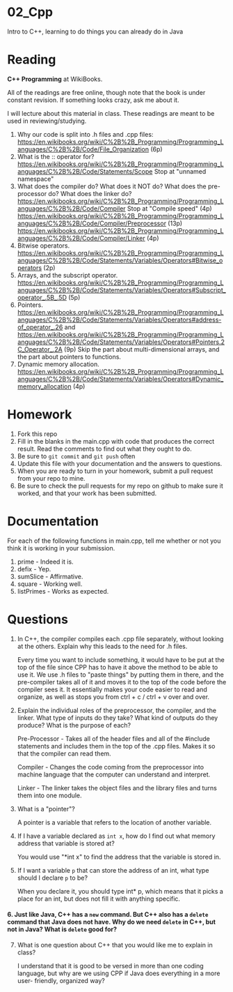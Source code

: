 02_Cpp
======

Intro to C++, learning to do things you can already do in Java

Reading
=======

**C++ Programming** at WikiBooks.

All of the readings are free online, though note that the book is under constant revision. If something looks crazy, ask me about it.

I will lecture about this material in class. These readings are meant to be used in reviewing/studying.

1. Why our code is split into .h files and .cpp files: https://en.wikibooks.org/wiki/C%2B%2B_Programming/Programming_Languages/C%2B%2B/Code/File_Organization (6p)
2. What is the :: operator for? https://en.wikibooks.org/wiki/C%2B%2B_Programming/Programming_Languages/C%2B%2B/Code/Statements/Scope Stop at "unnamed namespace"
3. What does the compiler do? What does it NOT do? What does the pre-processor do? What does the linker do? https://en.wikibooks.org/wiki/C%2B%2B_Programming/Programming_Languages/C%2B%2B/Code/Compiler Stop at "Compile speed" (4p) https://en.wikibooks.org/wiki/C%2B%2B_Programming/Programming_Languages/C%2B%2B/Code/Compiler/Preprocessor (13p) https://en.wikibooks.org/wiki/C%2B%2B_Programming/Programming_Languages/C%2B%2B/Code/Compiler/Linker (4p)
4. Bitwise operators. https://en.wikibooks.org/wiki/C%2B%2B_Programming/Programming_Languages/C%2B%2B/Code/Statements/Variables/Operators#Bitwise_operators (2p)
5. Arrays, and the subscript operator. https://en.wikibooks.org/wiki/C%2B%2B_Programming/Programming_Languages/C%2B%2B/Code/Statements/Variables/Operators#Subscript_operator_.5B_.5D (5p)
6. Pointers. https://en.wikibooks.org/wiki/C%2B%2B_Programming/Programming_Languages/C%2B%2B/Code/Statements/Variables/Operators#address-of_operator_.26 and https://en.wikibooks.org/wiki/C%2B%2B_Programming/Programming_Languages/C%2B%2B/Code/Statements/Variables/Operators#Pointers.2C_Operator_.2A (9p) Skip the part about multi-dimensional arrays, and the part about pointers to functions.
7. Dynamic memory allocation. https://en.wikibooks.org/wiki/C%2B%2B_Programming/Programming_Languages/C%2B%2B/Code/Statements/Variables/Operators#Dynamic_memory_allocation (4p)

Homework
========

1. Fork this repo
3. Fill in the blanks in the main.cpp with code that produces the correct result. Read the comments to find out what they ought to do.
4. Be sure to `git commit` and `git push` often
5. Update this file with your documentation and the answers to questions.
6. When you are ready to turn in your homework, submit a pull request from your repo to mine.
7. Be sure to check the pull requests for my repo on github to make sure it worked, and that your work has been submitted.

Documentation
=========

For each of the following functions in main.cpp, tell me whether or not you think it is working in your submission.

1. prime - Indeed it is.
2. defix - Yep.
3. sumSlice - Affirmative.
4. square - Working well.
5. listPrimes - Works as expected.

Questions
=======

1. In C++, the compiler compiles each .cpp file separately, without looking at the others. Explain why this leads to the need for .h files.

	Every time you want to include something, it would have to be put at the top of the file since CPP has to have it above the method to be able to use 	it. We use .h files to "paste things" by putting them in there, and the pre-compiler takes all of it and moves it to the top of the code before the 	compiler sees it. It essentially makes your code easier to read and organize, as well as stops you from ctrl + c / ctrl + v over and over.
2. Explain the individual roles of the preprocessor, the compiler, and the linker. What type of inputs do they take? What kind of outputs do they produce? What is the purpose of each?

	Pre-Processor - Takes all of the header files and all of the #include statements and includes them in the top of the .cpp files. Makes it so that 	the compiler can read them.

	Compiler - Changes the code coming from the preprocessor into machine language that the computer can understand and interpret.

	Linker - The linker takes the object files and the library files and turns them into one module.

3. What is a "pointer"?

	A pointer is a variable that refers to the location of another variable.

4. If I have a variable declared as `int x`, how do I find out what memory address that variable is stored at?

	You would use "*int x" to find the address that the variable is stored in.

5. If I want a variable `p` that can store the address of an int, what type should I declare `p` to be?

	When you declare it, you should type int* p, which means that it picks a place for an int, but does not fill it with anything specific.

#### 6. Just like Java, C++ has a `new` command. But C++ also has a `delete` command that Java does not have. Why do we need `delete` in C++, but not in Java? What is `delete` good for?

7. What is one question about C++ that you would like me to explain in class?

	I understand that it is good to be versed in more than one coding language, but why are we using CPP if Java does everything in a more user-	friendly, organized way?